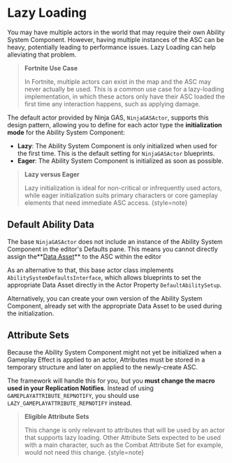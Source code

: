 # Lazy Loading
<primary-label ref="gas"/>
<secondary-label ref="advanced"/>
<secondary-label ref="experimental"/>

You may have multiple actors in the world that may require their own Ability System Component. However, having multiple 
instances of the ASC can be heavy, potentially leading to performance issues. Lazy Loading can help alleviating that problem.

> **Fortnite Use Case**
>
> In Fortnite, multiple actors can exist in the map and the ASC may never actually be used. This is a common use case 
> for a lazy-loading implementation, in which these actors only have their ASC loaded the first time any interaction
> happens, such as applying damage.

The default actor provided by Ninja GAS, `NinjaGASActor`, supports this design pattern, allowing you to define for each
actor type the **initialization mode** for the Ability System Component:

- **Lazy**: The Ability System Component is only initialized when used for the first time. This is the default setting for `NinjaGASActor` blueprints.
- **Eager**: The Ability System Component is initialized as soon as possible.

> **Lazy versus Eager**
>
> Lazy initialization is ideal for non-critical or infrequently used actors, while eager initialization suits primary
> characters or core gameplay elements that need immediate ASC access.
{style=note}

## Default Ability Data

The base `NinjaGASActor` does not include an instance of the Ability System Component in the editor's Defaults pane. 
This means you cannot directly assign the**[Data Asset](gas_data_asset.md)** to the ASC within the editor

As an alternative to that, this base actor class implements `AbilitySystemDefaultsInterface`, which allows blueprints to
set the appropriate Data Asset directly in the Actor Property `DefaultAbilitySetup`.

Alternatively, you can create your own version of the Ability System Component, already set with the appropriate Data
Asset to be used during the initialization.

## Attribute Sets

Because the Ability System Component might not yet be initialized when a Gameplay Effect is applied to an actor, Attributes 
must be stored in a temporary structure and later on applied to the newly-create ASC.

The framework will handle this for you, but you **must change the macro used in your Replication Notifies**. Instead of
using `GAMEPLAYATTRIBUTE_REPNOTIFY`, you should use `LAZY_GAMEPLAYATTRIBUTE_REPNOTIFY` instead.

> **Eligible Attribute Sets**
> 
> This change is only relevant to attributes that will be used by an actor that supports lazy loading. Other Attribute 
> Sets expected to be used with a main character, such as the Combat Attribute Set for example, would not need this
> change.
{style=note}
